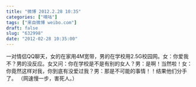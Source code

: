 ```yaml
---
title: "微博 2012.2.28 10:35"
categories: ["嘀咕"]
tags: ["来自微博 weibo.com"]
draft: false
slug: "632998"
date: "2012-02-28 10:35:00"
---
```


<p>一对情侣QQ聊天，女的在家用4M宽带，男的在学校用2.5G校园网。女：你爱我不？男的没反应。女又问：你在学校是不是有别的女人？男：是啊！当然啦！女：你竟然这样对我，你到底有没爱过我？男：那是不可能的事情！！结果他们分手了。 （网速慢一步，害死人。） ​​​​</p>
